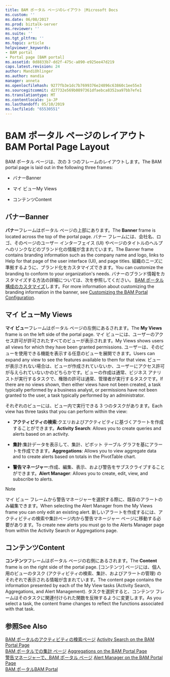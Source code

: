 ```yaml
---
title: BAM ポータル ページのレイアウト |Microsoft Docs
ms.custom: ''
ms.date: 06/08/2017
ms.prod: biztalk-server
ms.reviewer: ''
ms.suite: ''
ms.tgt_pltfrm: ''
ms.topic: article
helpviewer_keywords:
- BAM portal
- Portal page [BAM portal]
ms.assetid: 0d8833b7-dd2f-475c-a890-e925ee47d219
caps.latest.revision: 24
author: MandiOhlinger
ms.author: mandia
manager: anneta
ms.openlocfilehash: 9277fb3e1dc7b7699376e24896c63860c1ee55e3
ms.sourcegitcommit: d27732e569b0897361dfaebca8352aa97bb7efe1
ms.translationtype: MT
ms.contentlocale: ja-JP
ms.lasthandoff: 05/10/2019
ms.locfileid: "65530551"
---
```

# <a name="bam-portal-page-layout"></a><span data-ttu-id="685e1-102">BAM ポータル ページのレイアウト</span><span class="sxs-lookup"><span data-stu-id="685e1-102">BAM Portal Page Layout</span></span>
<span data-ttu-id="685e1-103">BAM ポータル ページは、次の 3 つのフレームのレイアウトします。</span><span class="sxs-lookup"><span data-stu-id="685e1-103">The BAM portal page is laid out in the following three frames:</span></span>  
  
-   <span data-ttu-id="685e1-104">バナー</span><span class="sxs-lookup"><span data-stu-id="685e1-104">Banner</span></span>  
  
-   <span data-ttu-id="685e1-105">マイ ビュー</span><span class="sxs-lookup"><span data-stu-id="685e1-105">My Views</span></span>  
  
-   <span data-ttu-id="685e1-106">コンテンツ</span><span class="sxs-lookup"><span data-stu-id="685e1-106">Content</span></span>  
  
## <a name="banner"></a><span data-ttu-id="685e1-107">バナー</span><span class="sxs-lookup"><span data-stu-id="685e1-107">Banner</span></span>  
 <span data-ttu-id="685e1-108">**バナー**フレームはポータル ページの上部にあります。</span><span class="sxs-lookup"><span data-stu-id="685e1-108">The **Banner** frame is located across the top of the portal page.</span></span> <span data-ttu-id="685e1-109">バナー フレームには、会社名、ロゴ、そのページのユーザー インターフェイス (UI) やページのタイトルのヘルプへのリンクなどのブランド化の情報が含まれています。</span><span class="sxs-lookup"><span data-stu-id="685e1-109">The Banner frame contains branding information such as the company name and logo, links to Help for that page of the user interface (UI), and page titles.</span></span> <span data-ttu-id="685e1-110">組織のニーズに準拠するように、ブランド化をカスタマイズできます。</span><span class="sxs-lookup"><span data-stu-id="685e1-110">You can customize the branding to conform to your organization's needs.</span></span> <span data-ttu-id="685e1-111">バナーのブランド情報をカスタマイズする方法の詳細については、次を参照してください。 [BAM ポータル構成のカスタマイズ](../core/customizing-the-bam-portal-configuration.md)します。</span><span class="sxs-lookup"><span data-stu-id="685e1-111">For more information about customizing the branding information in the banner, see [Customizing the BAM Portal Configuration](../core/customizing-the-bam-portal-configuration.md).</span></span>  
  
## <a name="my-views"></a><span data-ttu-id="685e1-112">マイ ビュー</span><span class="sxs-lookup"><span data-stu-id="685e1-112">My Views</span></span>  
 <span data-ttu-id="685e1-113">**マイ ビュー**フレームはポータル ページの左側にあるされます。</span><span class="sxs-lookup"><span data-stu-id="685e1-113">The **My Views** frame is on the left side of the portal page.</span></span> <span data-ttu-id="685e1-114">マイ ビューには、ユーザーのアクセス許可が許可されたすべてのビューが表示されます。</span><span class="sxs-lookup"><span data-stu-id="685e1-114">My Views shows users all views for which they have been granted permissions.</span></span> <span data-ttu-id="685e1-115">ユーザーは、そのビューを使用できる機能を表示する任意のビューを展開できます。</span><span class="sxs-lookup"><span data-stu-id="685e1-115">Users can expand any view to see the features available to them for that view.</span></span> <span data-ttu-id="685e1-116">ビューが表示されない場合は、ビューが作成されていないか、ユーザーにアクセス許可が与えられていないかのどちらかです。ビューの作成は通常、ビジネス アナリストが実行するタスクで、権限の許可は通常、管理者が実行するタスクです。</span><span class="sxs-lookup"><span data-stu-id="685e1-116">If there are no views shown, then either views have not been created, a task typically performed by a business analyst, or permissions have not been granted to the user, a task typically performed by an administrator.</span></span>  
  
 <span data-ttu-id="685e1-117">それぞれのビューには、ビュー内で実行できる 3 つのタスクがあります。</span><span class="sxs-lookup"><span data-stu-id="685e1-117">Each view has three tasks that you can perform within the view:</span></span>  
  
-   <span data-ttu-id="685e1-118">**アクティビティの検索**:クエリおよびアクティビティに基づくアラートを作成することができます。</span><span class="sxs-lookup"><span data-stu-id="685e1-118">**Activity Search**: Allows you to create queries and alerts based on an activity.</span></span>  
  
-   <span data-ttu-id="685e1-119">**集計**:集計データを表示して、集計、ピボット テーブル グラフを基にアラートを作成できます。</span><span class="sxs-lookup"><span data-stu-id="685e1-119">**Aggregations**: Allows you to view aggregate data and to create alerts based on totals in the PivotTable chart.</span></span>  
  
-   <span data-ttu-id="685e1-120">**警告マネージャー**:作成、編集、表示、および警告をサブスクライブすることができます。</span><span class="sxs-lookup"><span data-stu-id="685e1-120">**Alert Manager**: Allows you to create, edit, view, and subscribe to alerts.</span></span>  
  
> [!NOTE]
>  <span data-ttu-id="685e1-121">マイ ビュー フレームから警告マネージャーを選択する際に、既存のアラートのみ編集できます。</span><span class="sxs-lookup"><span data-stu-id="685e1-121">When selecting the Alert Manager from the My Views frame you can only edit an existing alert.</span></span> <span data-ttu-id="685e1-122">新しいアラートを作成するには、アクティビティの検索や集計ページ内から警告マネージャー ページに移動する必要があります。</span><span class="sxs-lookup"><span data-stu-id="685e1-122">To create new alerts you must go to the Alerts Manager page from within the Activity Search or Aggregations page.</span></span>  
  
## <a name="content"></a><span data-ttu-id="685e1-123">コンテンツ</span><span class="sxs-lookup"><span data-stu-id="685e1-123">Content</span></span>  
 <span data-ttu-id="685e1-124">**コンテンツ**フレームはポータル ページの右側にあるされます。</span><span class="sxs-lookup"><span data-stu-id="685e1-124">The **Content** frame is on the right side of the portal page.</span></span> <span data-ttu-id="685e1-125">[コンテンツ] ページには、個人用のビューのタスク (アクティビティの検索、集計、およびアラートの管理) のそれぞれで表示される情報が含まれています。</span><span class="sxs-lookup"><span data-stu-id="685e1-125">The content page contains the information presented by each of the My View tasks (Activity Search, Aggregations, and Alert Management).</span></span> <span data-ttu-id="685e1-126">タスクを選択すると、コンテンツ フレームはそのタスクに関連付けられた関数を反映するように変更します。</span><span class="sxs-lookup"><span data-stu-id="685e1-126">As you select a task, the content frame changes to reflect the functions associated with that task.</span></span>  
  
## <a name="see-also"></a><span data-ttu-id="685e1-127">参照</span><span class="sxs-lookup"><span data-stu-id="685e1-127">See Also</span></span>  
 <span data-ttu-id="685e1-128">[BAM ポータルのアクティビティの検索ページ](../core/activity-search-on-the-bam-portal-page.md) </span><span class="sxs-lookup"><span data-stu-id="685e1-128">[Activity Search on the BAM Portal Page](../core/activity-search-on-the-bam-portal-page.md) </span></span>  
 <span data-ttu-id="685e1-129">[BAM ポータルでの集計 ページ](../core/aggregations-on-the-bam-portal-page.md) </span><span class="sxs-lookup"><span data-stu-id="685e1-129">[Aggregations on the BAM Portal Page](../core/aggregations-on-the-bam-portal-page.md) </span></span>  
 <span data-ttu-id="685e1-130">[警告マネージャーで、BAM ポータル ページ](../core/alert-manager-on-the-bam-portal-page.md) </span><span class="sxs-lookup"><span data-stu-id="685e1-130">[Alert Manager on the BAM Portal Page](../core/alert-manager-on-the-bam-portal-page.md) </span></span>  
 [<span data-ttu-id="685e1-131">BAM ポータル</span><span class="sxs-lookup"><span data-stu-id="685e1-131">BAM Portal</span></span>](../core/bam-portal.md)